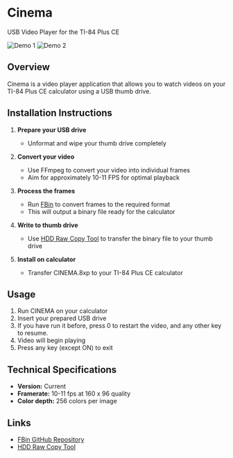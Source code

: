 # Cinema

USB Video Player for the TI-84 Plus CE  

![Demo 1](media/dreamworks.gif) ![Demo 2](media/test_drive.gif)

## Overview

Cinema is a video player application that allows you to watch videos on your TI-84 Plus CE calculator using a USB thumb drive.

## Installation Instructions

1. **Prepare your USB drive**
   - Unformat and wipe your thumb drive completely

2. **Convert your video**
   - Use FFmpeg to convert your video into individual frames
   - Aim for approximately 10-11 FPS for optimal playback

3. **Process the frames**
   - Run [FBin](https://github.com/will-dabeast09/fbin) to convert frames to the required format
   - This will output a binary file ready for the calculator

4. **Write to thumb drive**
   - Use [HDD Raw Copy Tool](https://hddguru.com/software/HDD-Raw-Copy-Tool/) to transfer the binary file to your thumb drive

5. **Install on calculator**
   - Transfer CINEMA.8xp to your TI-84 Plus CE calculator

## Usage

1. Run CINEMA on your calculator
2. Insert your prepared USB drive
3. If you have run it before, press 0 to restart the video, and any other key to resume.
3. Video will begin playing
4. Press any key (except ON) to exit

## Technical Specifications

- **Version:** Current
- **Framerate:** 10-11 fps at 160 x 96 quality
- **Color depth:** 256 colors per image

## Links

- [FBin GitHub Repository](https://github.com/will-dabeast09/fbin)
- [HDD Raw Copy Tool](https://hddguru.com/software/HDD-Raw-Copy-Tool/)
